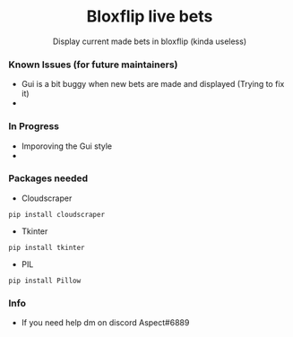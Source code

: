 <h1 align="center">Bloxflip live bets</h1>
<p align="center">Display current made bets in bloxflip (kinda useless)</p>

###  Known Issues (for future maintainers)
- Gui is a bit buggy when new bets are made and displayed (Trying to fix it)
- 
### In Progress
- Imporoving the Gui style
- 
### Packages needed
- Cloudscraper
```
pip install cloudscraper
```
- Tkinter
```
pip install tkinter
```
- PIL
```
pip install Pillow
```

### Info
- If you need help dm on discord Aspect#6889

